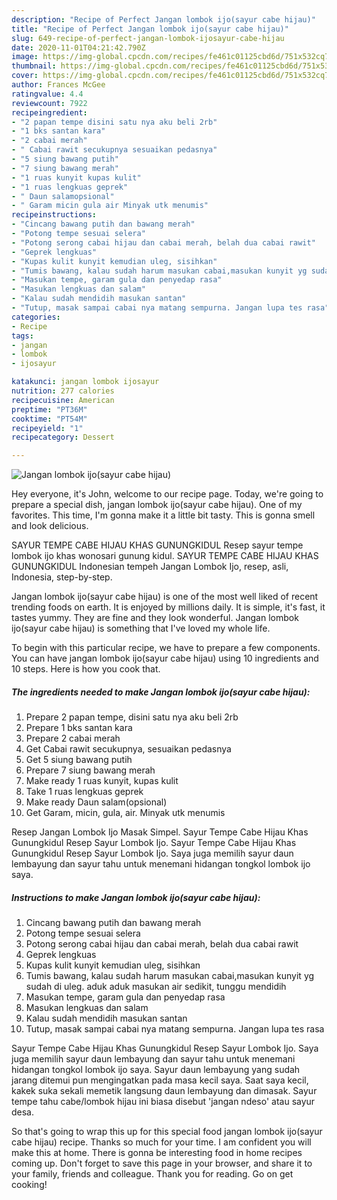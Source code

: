 ```yaml
---
description: "Recipe of Perfect Jangan lombok ijo(sayur cabe hijau)"
title: "Recipe of Perfect Jangan lombok ijo(sayur cabe hijau)"
slug: 649-recipe-of-perfect-jangan-lombok-ijosayur-cabe-hijau
date: 2020-11-01T04:21:42.790Z
image: https://img-global.cpcdn.com/recipes/fe461c01125cbd6d/751x532cq70/jangan-lombok-ijosayur-cabe-hijau-foto-resep-utama.jpg
thumbnail: https://img-global.cpcdn.com/recipes/fe461c01125cbd6d/751x532cq70/jangan-lombok-ijosayur-cabe-hijau-foto-resep-utama.jpg
cover: https://img-global.cpcdn.com/recipes/fe461c01125cbd6d/751x532cq70/jangan-lombok-ijosayur-cabe-hijau-foto-resep-utama.jpg
author: Frances McGee
ratingvalue: 4.4
reviewcount: 7922
recipeingredient:
- "2 papan tempe disini satu nya aku beli 2rb"
- "1 bks santan kara"
- "2 cabai merah"
- " Cabai rawit secukupnya sesuaikan pedasnya"
- "5 siung bawang putih"
- "7 siung bawang merah"
- "1 ruas kunyit kupas kulit"
- "1 ruas lengkuas geprek"
- " Daun salamopsional"
- " Garam micin gula air Minyak utk menumis"
recipeinstructions:
- "Cincang bawang putih dan bawang merah"
- "Potong tempe sesuai selera"
- "Potong serong cabai hijau dan cabai merah, belah dua cabai rawit"
- "Geprek lengkuas"
- "Kupas kulit kunyit kemudian uleg, sisihkan"
- "Tumis bawang, kalau sudah harum masukan cabai,masukan kunyit yg sudah di uleg. aduk aduk masukan air sedikit, tunggu mendidih"
- "Masukan tempe, garam gula dan penyedap rasa"
- "Masukan lengkuas dan salam"
- "Kalau sudah mendidih masukan santan"
- "Tutup, masak sampai cabai nya matang sempurna. Jangan lupa tes rasa"
categories:
- Recipe
tags:
- jangan
- lombok
- ijosayur

katakunci: jangan lombok ijosayur 
nutrition: 277 calories
recipecuisine: American
preptime: "PT36M"
cooktime: "PT54M"
recipeyield: "1"
recipecategory: Dessert

---
```



![Jangan lombok ijo(sayur cabe hijau)](https://img-global.cpcdn.com/recipes/fe461c01125cbd6d/751x532cq70/jangan-lombok-ijosayur-cabe-hijau-foto-resep-utama.jpg)

Hey everyone, it's John, welcome to our recipe page. Today, we're going to prepare a special dish, jangan lombok ijo(sayur cabe hijau). One of my favorites. This time, I'm gonna make it a little bit tasty. This is gonna smell and look delicious.

SAYUR TEMPE CABE HIJAU KHAS GUNUNGKIDUL Resep sayur tempe lombok ijo khas wonosari gunung kidul. SAYUR TEMPE CABE HIJAU KHAS GUNUNGKIDUL Indonesian tempeh Jangan Lombok Ijo, resep, asli, Indonesia, step-by-step.

Jangan lombok ijo(sayur cabe hijau) is one of the most well liked of recent trending foods on earth. It is enjoyed by millions daily. It is simple, it's fast, it tastes yummy. They are fine and they look wonderful. Jangan lombok ijo(sayur cabe hijau) is something that I've loved my whole life.


To begin with this particular recipe, we have to prepare a few components. You can have jangan lombok ijo(sayur cabe hijau) using 10 ingredients and 10 steps. Here is how you cook that.

<!--inarticleads1-->

##### The ingredients needed to make Jangan lombok ijo(sayur cabe hijau):

1. Prepare 2 papan tempe, disini satu nya aku beli 2rb
1. Prepare 1 bks santan kara
1. Prepare 2 cabai merah
1. Get  Cabai rawit secukupnya, sesuaikan pedasnya
1. Get 5 siung bawang putih
1. Prepare 7 siung bawang merah
1. Make ready 1 ruas kunyit, kupas kulit
1. Take 1 ruas lengkuas geprek
1. Make ready  Daun salam(opsional)
1. Get  Garam, micin, gula, air. Minyak utk menumis


Resep Jangan Lombok Ijo Masak Simpel. Sayur Tempe Cabe Hijau Khas Gunungkidul Resep Sayur Lombok Ijo. Sayur Tempe Cabe Hijau Khas Gunungkidul Resep Sayur Lombok Ijo. Saya juga memilih sayur daun lembayung dan sayur tahu untuk menemani hidangan tongkol lombok ijo saya. 

<!--inarticleads2-->

##### Instructions to make Jangan lombok ijo(sayur cabe hijau):

1. Cincang bawang putih dan bawang merah
1. Potong tempe sesuai selera
1. Potong serong cabai hijau dan cabai merah, belah dua cabai rawit
1. Geprek lengkuas
1. Kupas kulit kunyit kemudian uleg, sisihkan
1. Tumis bawang, kalau sudah harum masukan cabai,masukan kunyit yg sudah di uleg. aduk aduk masukan air sedikit, tunggu mendidih
1. Masukan tempe, garam gula dan penyedap rasa
1. Masukan lengkuas dan salam
1. Kalau sudah mendidih masukan santan
1. Tutup, masak sampai cabai nya matang sempurna. Jangan lupa tes rasa


Sayur Tempe Cabe Hijau Khas Gunungkidul Resep Sayur Lombok Ijo. Saya juga memilih sayur daun lembayung dan sayur tahu untuk menemani hidangan tongkol lombok ijo saya. Sayur daun lembayung yang sudah jarang ditemui pun mengingatkan pada masa kecil saya. Saat saya kecil, kakek suka sekali memetik langsung daun lembayung dan dimasak. Sayur tempe tahu cabe/lombok hijau ini biasa disebut &#39;jangan ndeso&#39; atau sayur desa. 

So that's going to wrap this up for this special food jangan lombok ijo(sayur cabe hijau) recipe. Thanks so much for your time. I am confident you will make this at home. There is gonna be interesting food in home recipes coming up. Don't forget to save this page in your browser, and share it to your family, friends and colleague. Thank you for reading. Go on get cooking!

